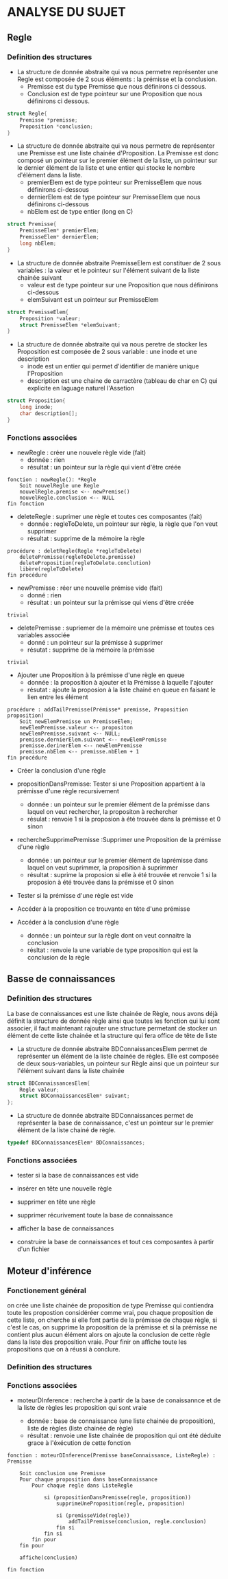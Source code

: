 # ANALYSE DU SUJET

## Regle
### Definition des structures
* La structure de donnée abstraite qui va nous permetre représenter une Regle est composée de 2 sous éléments : la prémisse et la conclusion. 
    * Premisse est du type Premisse que nous définirons ci dessous.
    * Conclusion est de type pointeur sur une Proposition que nous définirons ci dessous.

```c
struct Regle{
    Premisse *premisse;
    Proposition *conclusion;
}
```

* La structure de donnée abstraite qui va nous permetre de représenter une Premisse est une liste chainée d'Proposition. La Premisse est donc composé un pointeur sur le premier élément de la liste, un pointeur sur le dernier élément de la liste et une entier qui stocke le nombre d'élément dans la liste.
    * premierElem est de type pointeur sur PremisseElem que nous définirons ci-dessous
    * dernierElem est de type pointeur sur PremisseElem que nous définirons ci-dessous
    * nbElem est de type entier (long en C)

```c
struct Premisse{
    PremisseElem* premierElem;
    PremisseElem* dernierElem;
    long nbElem;
}
```

* La structure de donnée abstraite PremisseElem est constituer de 2 sous variables : la valeur et le pointeur sur l'élément suivant de la liste chainée suivant
    * valeur est de type pointeur sur une Proposition que nous définirons ci-dessous
    * elemSuivant est un pointeur sur PremisseElem

```c
struct PremisseElem{
    Proposition *valeur;
    struct PremisseElem *elemSuivant;
}
```

* La structure de donnée abstraite qui va nous peretre de stocker les Proposition est composée de 2 sous variable : une inode et une description
    * inode est un entier qui permet d'identifier de manière unique l'Proposition
    * description est une chaine de carractère (tableau de char en C) qui explicite en laguage naturel l'Assetion

```c
struct Proposition{
    long inode;
    char description[];
}
```


### Fonctions associées

* newRegle : créer une nouvele règle vide (fait)
    * donnée : rien
    * résultat : un pointeur sur la règle qui vient d'être créée

```algo
fonction : newRegle(): *Regle
    Soit nouvelRegle une Regle
    nouvelRegle.premise <-- newPremise()
    nouvelRegle.conclusion <-- NULL
fin fonction
```

* deleteRegle : suprimer une règle et toutes ces composantes (fait)
    * donnée : regleToDelete, un pointeur sur règle, la règle que l'on veut supprimer
    * résultat : supprime de la mémoire la règle

```algo
procédure : deletRegle(Regle *regleToDelete)
    deletePremisse(regleToDelete.premisse)
    deleteProposition(regleToDelete.conclution)
    libère(regleToDelete)
fin procédure
```


* newPremisse : réer une nouvelle prémise vide (fait)
    * donné : rien
    * résultat : un pointeur sur la prémisse qui viens d'être créée
```algo
trivial
```

* deletePremisse : supriemer de la mémoire une prémisse et toutes ces variables associée
    * donné : un pointeur sur la prémisse à supprimer
    * résutat : supprime de la mémoire la prémisse
```algo
trivial
```


* Ajouter une Proposition à la prémisse d'une règle en queue
    * donnée : la proposition à ajouter et la Prémisse à laquelle l'ajouter
    * résutat : ajoute la proposion à la liste chainé en queue en faisant le lien entre les élément
```algo
procédure : addTailPremisse(Prémisse* premisse, Proposition proposition)
    Soit newElemPremisse un PremisseElem;
    newElemPremisse.valeur <-- propositon
    newElemPremisse.suivant <-- NULL;
    premisse.dernierElem.suivant <-- newElemPremisse
    premisse.derinerElem <-- newElemPremisse
    premisse.nbElem <-- premisse.nbElem + 1
fin procédure
```

* Créer la conclusion d'une règle

* propositionDansPremisse: Tester si une Proposition appartient à la prémisse d'une règle recursivement
    * donnée : un pointeur sur le premier élément de la prémisse dans laquel on veut rechercher, la propositon à rechercher
    * résulat : renvoie 1 si la proposion à été trouvée dans la prémisse et 0 sinon


* rechercheSupprimePremisse :Supprimer une Proposition de la prémisse d'une règle
    * donnée : un pointeur sur le premier élément de laprémisse dans laquel on veut suprimmer, la proposition à suprimmer
    * résultat : suprime la proposion si elle à été trouvée et renvoie 1 si la proposion à été trouvée dans la prémisse et 0 sinon

* Tester si la prémisse d'une règle est vide

* Accéder à la proposition ce trouvante en tête d'une prémisse

* Accéder à la conclusion d'une règle
    * donnée : un pointeur sur la règle dont on veut connaitre la conclusion
    * résltat : renvoie la une variable de type proposition qui est la conclusion de la règle

## Basse de connaissances
### Definition des structures

La base de connaissances est une liste chainée de Règle, nous avons déjà définit la structure de donnée règle ainsi que toutes les fonction qui lui sont associer, il faut maintenant rajouter une structure permetant de stocker un élément de cette liste chainée et la structure qui fera office de tête de liste

* La structure de donnée abstraite BDConnaissancesElem permet de représenter un élément de la liste chainée de règles. Elle est composée de deux sous-variables, un pointeur sur Règle ainsi que un pointeur sur l'élément suivant dans la liste chainée

```c
struct BDConnaissancesElem{
    Regle valeur;
    struct BDConnaissancesElem* suivant;
};
```

* La structure de donnée abstraite BDConnaissances permet de représenter la base de connaissance, c'est un pointeur sur le premier élément de la liste chainé de règle.

```c
typedef BDConnaissancesElem* BDConnaissances;
```

### Fonctions associées

* tester si la base de connaissances est vide

* insérer en tête une nouvelle règle

* supprimer en tête une règle

*  supprimer récurivement toute la base de connaissance

* afficher la base de connaissances

* construire la base de connaissances et tout ces composantes à partir d'un fichier

## Moteur d'inférence

### Fonctionement général

on crée une liste chainée de proposition de type Premisse qui contiendra toute les propostion considéréer comme vrai, pou chaque proposition de cette liste, on cherche si elle font partie de la prémisse de chaque règle, si c'est le cas, on supprime la proposition de la prémisse et si la prémisse ne contient plus aucun élément alors on ajoute la conclusion de cette règle dans la liste des proposition vraie. Pour finir on affiche toute les propositions que on à réussi à conclure. 

### Definition des structures

### Fonctions associées

* moteurDInference : recherche à partir de la base de conaissannce et de la liste de règles les proposition qui sont vraie

    * donnée : base de connaissance (une liste chainée de proposition), liste de règles (liste chainée de règle)
    * résultat : renvoie une liste chainée de proposition qui ont été déduite grace à l'éxécution de cette fonction

```algo
fonction : moteurDInference(Premisse baseConnaissance, ListeRegle) : Premisse

    Soit conclusion une Premisse
    Pour chaque proposition dans baseConnaissance
        Pour chaque regle dans ListeRegle

            si (propositionDansPremisse(regle, proposition))
                supprimeUneProposition(regle, proposition)

                si (premisseVide(regle))
                    addTailPremisse(conclusion, regle.conclusion)
                fin si
            fin si
        fin pour
    fin pour            

    affiche(conclusion)

fin fonction


```
